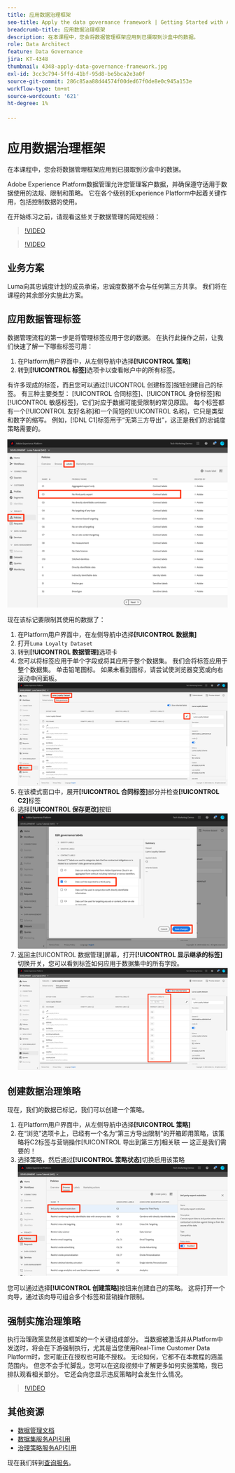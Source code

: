 ```yaml
---
title: 应用数据治理框架
seo-title: Apply the data governance framework | Getting Started with Adobe Experience Platform for Data Architects and Data Engineers
breadcrumb-title: 应用数据治理框架
description: 在本课程中，您会将数据管理框架应用到已摄取到沙盒中的数据。
role: Data Architect
feature: Data Governance
jira: KT-4348
thumbnail: 4348-apply-data-governance-framework.jpg
exl-id: 3cc3c794-5ffd-41bf-95d8-be5bca2e3a0f
source-git-commit: 286c85aa88d44574f00ded67f0de8e0c945a153e
workflow-type: tm+mt
source-wordcount: '621'
ht-degree: 1%

---
```


# 应用数据治理框架

<!--15min-->

在本课程中，您会将数据管理框架应用到已摄取到沙盒中的数据。

Adobe Experience Platform数据管理允许您管理客户数据，并确保遵守适用于数据使用的法规、限制和策略。 它在各个级别的Experience Platform中起着关键作用，包括控制数据的使用。

在开始练习之前，请观看这些关于数据管理的简短视频：
>[!VIDEO](https://video.tv.adobe.com/v/41324?learn=on&enablevpops&captions=chi_hans)

>[!VIDEO](https://video.tv.adobe.com/v/32134?learn=on&enablevpops&captions=chi_hans)

<!--
## Permissions required

In the [Configure Permissions](configure-permissions.md) lesson, you set up all the access controls required to complete this lesson, specifically:

* Permission items **[!UICONTROL Data Governance]** > **[!UICONTROL Manage Usage Labels]**, **[!UICONTROL Manage Data Usage Policies]** and **[!UICONTROL View Data Usage Policies]**
* Permission items **[!UICONTROL Data Management]** > **[!UICONTROL View Datasets]** and **[!UICONTROL Manage Datasets]**
* Permission item **[!UICONTROL Sandboxes]** > `Luma Tutorial`
* User-role access to the `Luma Tutorial Platform` Product Profile
-->

## 业务方案

Luma向其忠诚度计划的成员承诺，忠诚度数据不会与任何第三方共享。 我们将在课程的其余部分实施此方案。

## 应用数据管理标签

数据管理流程的第一步是将管理标签应用于您的数据。 在执行此操作之前，让我们快速了解一下哪些标签可用：

1. 在Platform用户界面中，从左侧导航中选择&#x200B;**[!UICONTROL 策略]**
1. 转到&#x200B;**[!UICONTROL 标签]**&#x200B;选项卡以查看帐户中的所有标签。

有许多现成的标签，而且您可以通过[!UICONTROL 创建标签]按钮创建自己的标签。 有三种主要类型： [!UICONTROL 合同标签]、[!UICONTROL 身份标签]和[!UICONTROL 敏感标签]，它们对应于数据可能受限制的常见原因。 每个标签都有一个[!UICONTROL 友好名称]和一个简短的[!UICONTROL 名称]，它只是类型和数字的缩写。 例如，[!DNL C1]标签用于“无第三方导出”，这正是我们的忠诚度策略需要的。

![数据管理标签](assets/governance-policies.png)

现在该标记要限制其使用的数据了：

1. 在Platform用户界面中，在左侧导航中选择&#x200B;**[!UICONTROL 数据集]**
1. 打开`Luma Loyalty Dataset`
1. 转到&#x200B;**[!UICONTROL 数据管理]**&#x200B;选项卡
1. 您可以将标签应用于单个字段或将其应用于整个数据集。 我们会将标签应用于整个数据集。 单击铅笔图标。 如果未看到图标，请尝试使浏览器变宽或向右滚动中间面板。
   ![数据治理](assets/governance-dataset.png)
1. 在该模式窗口中，展开&#x200B;**[!UICONTROL 合同标签]**&#x200B;部分并检查&#x200B;**[!UICONTROL C2]**&#x200B;标签
1. 选择&#x200B;**[!UICONTROL 保存更改]**&#x200B;按钮
   ![数据治理](assets/governance-applyLabel.png)
1. 返回主[!UICONTROL 数据管理]屏幕，打开&#x200B;**[!UICONTROL 显示继承的标签]**&#x200B;切换开关，您可以看到标签如何应用于数据集中的所有字段。
   ![数据治理](assets/governance-labelsAdded.png)


<!--adding extra, unnecessary fields from field groups makes it harder to see which fields really need labels-->
<!--Are there any best practices for applying governance labels-->

## 创建数据治理策略

现在，我们的数据已标记，我们可以创建一个策略。

1. 在Platform用户界面中，从左侧导航中选择&#x200B;**[!UICONTROL 策略]**
1. 在“浏览”选项卡上，已经有一个名为“第三方导出限制”的开箱即用策略，该策略将C2标签与营销操作[!UICONTROL 导出到第三方]相关联 — 这正是我们需要的！
1. 选择策略，然后通过&#x200B;**[!UICONTROL 策略状态]**&#x200B;切换启用该策略
   ![数据治理](assets/governance-enablePolicy.png)

您可以通过选择&#x200B;**[!UICONTROL 创建策略]**&#x200B;按钮来创建自己的策略。 这将打开一个向导，通过该向导可组合多个标签和营销操作限制。

## 强制实施治理策略

执行治理政策显然是该框架的一个关键组成部分。 当数据被激活并从Platform中发送时，将会在下游强制执行，尤其是当您使用Real-Time Customer Data Platform时，您可能正在授权也可能不授权。 无论如何，它都不在本教程的涵盖范围内。 但您不会手忙脚乱，您可以在这段视频中了解更多如何实施策略，我已排队观看相关部分。 它还会向您显示违反策略时会发生什么情况。

>[!VIDEO](https://video.tv.adobe.com/v/33631/?t=151&quality=12&learn=on&enablevpops)


## 其他资源

* [数据管理文档](https://experienceleague.adobe.com/docs/experience-platform/data-governance/home.html?lang=zh-Hans)
* [数据集服务API引用](https://www.adobe.io/experience-platform-apis/references/dataset-service/)
* [治理策略服务API引用](https://www.adobe.io/experience-platform-apis/references/policy-service/)

现在我们转到[查询服务](run-queries.md)。
